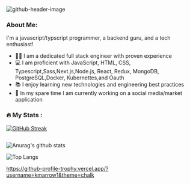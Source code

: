 ![github-header-image](https://github.com/kmarrow1/kmarrow1/assets/102380392/5adfe4bd-6f6a-4745-991c-f55ff1f94a0d)



### About Me:

I'm a javascript/typscript programmer, a backend guru, and a tech enthusiast!

- 👩‍💻  I am a dedicated full stack engineer with proven experience
- 💻 I am proficient with JavaScript, HTML, CSS, Typescript,Sass,Next.js,Node.js, React, Redux, MongoDB, PostgreSQL,Docker, Kubernettes,and Oauth
- 📚 I enjoy learning new technologies and engineering best practices
- 🔭 In my spare time I am currently working on a social media/market application

### :fire: My Stats :

[![GitHub Streak](http://github-readme-streak-stats.herokuapp.com?user=kmarrow1)](https://git.io/streak-stats)


<img src="https://camo.githubusercontent.com/c59d69a6da0afd986daebd13beecaf094086f39de4d5fd3bc60bde5c5eaeec09/68747470733a2f2f6769746875622d726561646d652d73746174732e76657263656c2e6170702f6170692f746f702d6c616e67732f3f757365726e616d653d777661766961746f72266578636c7564655f7265706f3d4a6f6e6e794170706c652c42616c6c6f6f6e2d4672656e7a792c546f70446f776e4368617261637465722c57696c64666972652c4574636865642c466c696768742d53696d2d5265706f267468656d653d6461726b26686964655f626f726465723d66616c7365" alt="" data-canonical-src="https://github-readme-stats.vercel.app/api/top-langs/?username=kmarrow1&amp;exclude_repo=JonnyApple,Balloon-Frenzy,TopDownCharacter,Wildfire,Etched,Flight-Sim-Repo&amp;theme=dark&amp;hide_border=false" style="max-width: 100%;">


![Anurag's github stats](https://github-readme-stats.vercel.app/api?username=kmarrow1)

![Top Langs](https://github-readme-stats.vercel.app/api/top-langs/?username=kmarrow1&hide_progress=true)



https://github-profile-trophy.vercel.app/?username=kmarrow1&theme=chalk




</a>

<!--
**kmarrow1/kmarrow1** is a ✨ _special_ ✨ repository because its `README.md` (this file) appears on your GitHub profile.

Here are some ideas to get you started:

- 🔭 I’m currently working on ...
- 🌱 I’m currently learning ...
- 👯 I’m looking to collaborate on ...
- 🤔 I’m looking for help with ...
- 💬 Ask me about ...
- 📫 How to reach me: ...
- 😄 Pronouns: ...
- ⚡ Fun fact: ...
-->
